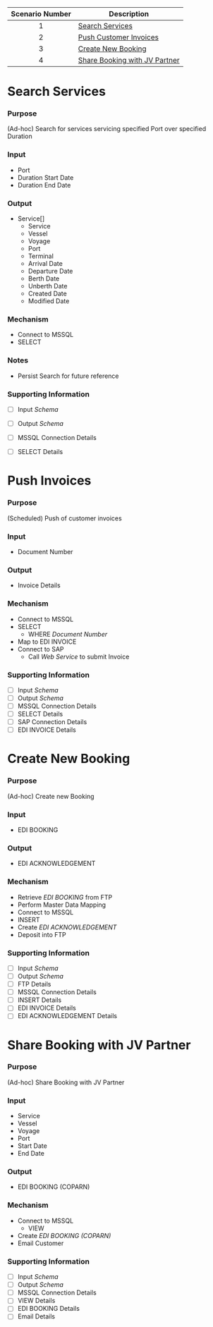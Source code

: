 | Scenario Number | Description |
| :---: | --- |
| 1 | [Search Services](#search-services) |
| 2 | [Push Customer Invoices](#push-invoices) |
| 3 | [Create New Booking](#create-new-booking) |
| 4 | [Share Booking with JV Partner](#share-booking-with-jv-partner) |

# Search Services

### Purpose
(Ad-hoc) Search for services servicing specified Port over specified Duration
### Input
* Port
* Duration Start Date
* Duration End Date
### Output
* Service[]
  * Service
  * Vessel
  * Voyage
  * Port
  * Terminal
  * Arrival Date
  * Departure Date
  * Berth Date
  * Unberth Date
  * Created Date
  * Modified Date
### Mechanism
* Connect to MSSQL
* SELECT
### Notes
* Persist Search for future reference
### Supporting Information
- [ ] Input _Schema_
- [ ] Output _Schema_
- [ ] MSSQL Connection Details
- [ ] SELECT Details


# Push Invoices
### Purpose
(Scheduled) Push of customer invoices
### Input
* Document Number
### Output
* Invoice Details
### Mechanism
* Connect to MSSQL
* SELECT
  * WHERE _Document Number_
* Map to EDI INVOICE
* Connect to SAP
  * Call _Web Service_ to submit Invoice
### Supporting Information
- [ ] Input _Schema_
- [ ] Output _Schema_
- [ ] MSSQL Connection Details
- [ ] SELECT Details
- [ ] SAP Connection Details
- [ ] EDI INVOICE Details

# Create New Booking
### Purpose
(Ad-hoc) Create new Booking
### Input
* EDI BOOKING
### Output
* EDI ACKNOWLEDGEMENT
### Mechanism
* Retrieve _EDI BOOKING_ from FTP
* Perform Master Data Mapping
* Connect to MSSQL
* INSERT
* Create _EDI ACKNOWLEDGEMENT_
* Deposit into FTP
### Supporting Information
- [ ] Input _Schema_
- [ ] Output _Schema_
- [ ] FTP Details
- [ ] MSSQL Connection Details
- [ ] INSERT Details
- [ ] EDI INVOICE Details
- [ ] EDI ACKNOWLEDGEMENT Details

# Share Booking with JV Partner
### Purpose
(Ad-hoc) Share Booking with JV Partner
### Input
* Service
* Vessel
* Voyage
* Port
* Start Date
* End Date
### Output
* EDI BOOKING (COPARN)
### Mechanism
* Connect to MSSQL
  * VIEW
* Create _EDI BOOKING (COPARN)_
* Email Customer
### Supporting Information
- [ ] Input _Schema_
- [ ] Output _Schema_
- [ ] MSSQL Connection Details
- [ ] VIEW Details
- [ ] EDI BOOKING Details
- [ ] Email Details
